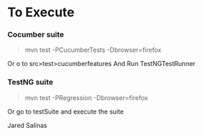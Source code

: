 # To Execute

### Cocumber suite
> mvn test -PCucumberTests -Dbrowser=firefox

Or o to src>test>cucumberfeatures And Run TestNGTestRunner

### TestNG suite
>mvn test -PRegression -Dbrowser=firefox

Or go to testSuite and execute the suite

Jared Salinas